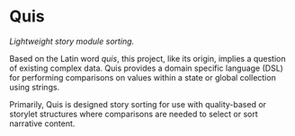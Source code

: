 # Quis

*Lightweight story module sorting.*

Based on the Latin word *quis*, this project, like its origin, implies a question of existing complex data. Quis provides a domain specific language (DSL) for performing comparisons on values within a state or global collection using strings.

Primarily, Quis is designed story sorting for use with quality-based or storylet structures where comparisons are needed to select or sort narrative content.
